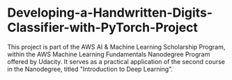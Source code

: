 # Developing-a-Handwritten-Digits-Classifier-with-PyTorch-Project
This project is part of the AWS AI &amp; Machine Learning Scholarship Program, within the AWS Machine Learning Fundamentals Nanodegree Program offered by Udacity. It serves as a practical application of the second course in the Nanodegree, titled "Introduction to Deep Learning". 
